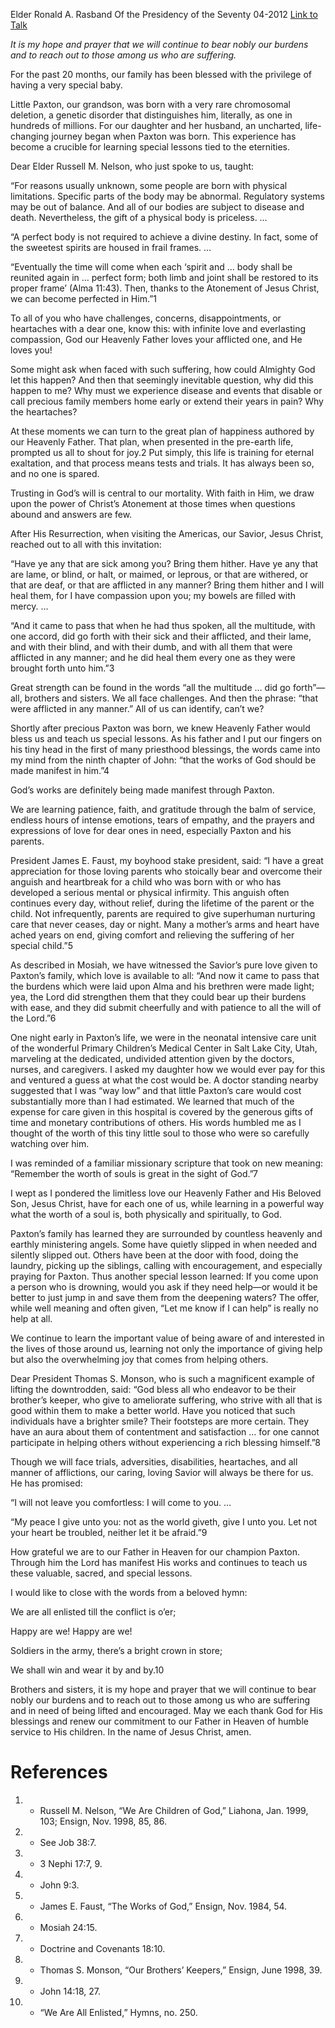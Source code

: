 Elder Ronald A. Rasband
Of the Presidency of the Seventy
04-2012
[Link to Talk](https://www.churchofjesuschrist.org/study/general-conference/2012/04/special-lessons?lang=eng)

_It is my hope and prayer that we will continue to bear nobly our burdens and to reach out to those among us who are suffering._

For the past 20 months, our family has been blessed with the privilege of having a very special baby.

Little Paxton, our grandson, was born with a very rare chromosomal deletion, a genetic disorder that distinguishes him, literally, as one in hundreds of millions. For our daughter and her husband, an uncharted, life-changing journey began when Paxton was born. This experience has become a crucible for learning special lessons tied to the eternities.

Dear Elder Russell M. Nelson, who just spoke to us, taught:

“For reasons usually unknown, some people are born with physical limitations. Specific parts of the body may be abnormal. Regulatory systems may be out of balance. And all of our bodies are subject to disease and death. Nevertheless, the gift of a physical body is priceless. …

“A perfect body is not required to achieve a divine destiny. In fact, some of the sweetest spirits are housed in frail frames. …

“Eventually the time will come when each ‘spirit and … body shall be reunited again in … perfect form; both limb and joint shall be restored to its proper frame’ (Alma 11:43). Then, thanks to the Atonement of Jesus Christ, we can become perfected in Him.”1

To all of you who have challenges, concerns, disappointments, or heartaches with a dear one, know this: with infinite love and everlasting compassion, God our Heavenly Father loves your afflicted one, and He loves you!

Some might ask when faced with such suffering, how could Almighty God let this happen? And then that seemingly inevitable question, why did this happen to me? Why must we experience disease and events that disable or call precious family members home early or extend their years in pain? Why the heartaches?

At these moments we can turn to the great plan of happiness authored by our Heavenly Father. That plan, when presented in the pre-earth life, prompted us all to shout for joy.2 Put simply, this life is training for eternal exaltation, and that process means tests and trials. It has always been so, and no one is spared.

Trusting in God’s will is central to our mortality. With faith in Him, we draw upon the power of Christ’s Atonement at those times when questions abound and answers are few.

After His Resurrection, when visiting the Americas, our Savior, Jesus Christ, reached out to all with this invitation:

“Have ye any that are sick among you? Bring them hither. Have ye any that are lame, or blind, or halt, or maimed, or leprous, or that are withered, or that are deaf, or that are afflicted in any manner? Bring them hither and I will heal them, for I have compassion upon you; my bowels are filled with mercy. …

“And it came to pass that when he had thus spoken, all the multitude, with one accord, did go forth with their sick and their afflicted, and their lame, and with their blind, and with their dumb, and with all them that were afflicted in any manner; and he did heal them every one as they were brought forth unto him.”3

Great strength can be found in the words “all the multitude … did go forth”—all, brothers and sisters. We all face challenges. And then the phrase: “that were afflicted in any manner.” All of us can identify, can’t we?

Shortly after precious Paxton was born, we knew Heavenly Father would bless us and teach us special lessons. As his father and I put our fingers on his tiny head in the first of many priesthood blessings, the words came into my mind from the ninth chapter of John: “that the works of God should be made manifest in him.”4

God’s works are definitely being made manifest through Paxton.

We are learning patience, faith, and gratitude through the balm of service, endless hours of intense emotions, tears of empathy, and the prayers and expressions of love for dear ones in need, especially Paxton and his parents.

President James E. Faust, my boyhood stake president, said: “I have a great appreciation for those loving parents who stoically bear and overcome their anguish and heartbreak for a child who was born with or who has developed a serious mental or physical infirmity. This anguish often continues every day, without relief, during the lifetime of the parent or the child. Not infrequently, parents are required to give superhuman nurturing care that never ceases, day or night. Many a mother’s arms and heart have ached years on end, giving comfort and relieving the suffering of her special child.”5

As described in Mosiah, we have witnessed the Savior’s pure love given to Paxton’s family, which love is available to all: “And now it came to pass that the burdens which were laid upon Alma and his brethren were made light; yea, the Lord did strengthen them that they could bear up their burdens with ease, and they did submit cheerfully and with patience to all the will of the Lord.”6

One night early in Paxton’s life, we were in the neonatal intensive care unit of the wonderful Primary Children’s Medical Center in Salt Lake City, Utah, marveling at the dedicated, undivided attention given by the doctors, nurses, and caregivers. I asked my daughter how we would ever pay for this and ventured a guess at what the cost would be. A doctor standing nearby suggested that I was “way low” and that little Paxton’s care would cost substantially more than I had estimated. We learned that much of the expense for care given in this hospital is covered by the generous gifts of time and monetary contributions of others. His words humbled me as I thought of the worth of this tiny little soul to those who were so carefully watching over him.

I was reminded of a familiar missionary scripture that took on new meaning: “Remember the worth of souls is great in the sight of God.”7

I wept as I pondered the limitless love our Heavenly Father and His Beloved Son, Jesus Christ, have for each one of us, while learning in a powerful way what the worth of a soul is, both physically and spiritually, to God.

Paxton’s family has learned they are surrounded by countless heavenly and earthly ministering angels. Some have quietly slipped in when needed and silently slipped out. Others have been at the door with food, doing the laundry, picking up the siblings, calling with encouragement, and especially praying for Paxton. Thus another special lesson learned: If you come upon a person who is drowning, would you ask if they need help—or would it be better to just jump in and save them from the deepening waters? The offer, while well meaning and often given, “Let me know if I can help” is really no help at all.

We continue to learn the important value of being aware of and interested in the lives of those around us, learning not only the importance of giving help but also the overwhelming joy that comes from helping others.

Dear President Thomas S. Monson, who is such a magnificent example of lifting the downtrodden, said: “God bless all who endeavor to be their brother’s keeper, who give to ameliorate suffering, who strive with all that is good within them to make a better world. Have you noticed that such individuals have a brighter smile? Their footsteps are more certain. They have an aura about them of contentment and satisfaction … for one cannot participate in helping others without experiencing a rich blessing himself.”8

Though we will face trials, adversities, disabilities, heartaches, and all manner of afflictions, our caring, loving Savior will always be there for us. He has promised:

“I will not leave you comfortless: I will come to you. …

“My peace I give unto you: not as the world giveth, give I unto you. Let not your heart be troubled, neither let it be afraid.”9

How grateful we are to our Father in Heaven for our champion Paxton. Through him the Lord has manifest His works and continues to teach us these valuable, sacred, and special lessons.

I would like to close with the words from a beloved hymn:





We are all enlisted till the conflict is o’er;

Happy are we! Happy are we!

Soldiers in the army, there’s a bright crown in store;

We shall win and wear it by and by.10





Brothers and sisters, it is my hope and prayer that we will continue to bear nobly our burdens and to reach out to those among us who are suffering and in need of being lifted and encouraged. May we each thank God for His blessings and renew our commitment to our Father in Heaven of humble service to His children. In the name of Jesus Christ, amen.

# References
1. - Russell M. Nelson, “We Are Children of God,” Liahona, Jan. 1999, 103; Ensign, Nov. 1998, 85, 86.
2. - See Job 38:7.
3. - 3 Nephi 17:7, 9.
4. - John 9:3.
5. - James E. Faust, “The Works of God,” Ensign, Nov. 1984, 54.
6. - Mosiah 24:15.
7. - Doctrine and Covenants 18:10.
8. - Thomas S. Monson, “Our Brothers’ Keepers,” Ensign, June 1998, 39.
9. - John 14:18, 27.
10. - “We Are All Enlisted,” Hymns, no. 250.